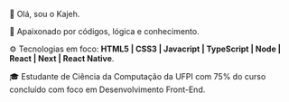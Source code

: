 👋 Olá, sou o Kajeh.

📖 Apaixonado por códigos, lógica e conhecimento.

⚙️ Tecnologias em foco: **HTML5 | CSS3 | Javacript | TypeScript | Node | React | Next | React Native**.

🎓 Estudante de Ciência da Computação da UFPI com 75% do curso concluído com foco em Desenvolvimento Front-End.

<!---
k4jeh/k4jeh is a ✨ special ✨ repository because its `README.md` (this file) appears on your GitHub profile.
You can click the Preview link to take a look at your changes.
--->
